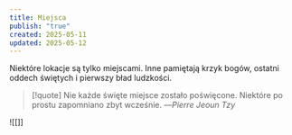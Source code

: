```yaml
---
title: Miejsca
publish: "true"
created: 2025-05-11
updated: 2025-05-12
---
```

Niektóre lokacje są tylko miejscami. Inne pamiętają krzyk bogów, ostatni oddech świętych i pierwszy bład ludzkości.
>[!quote] Nie każde święte miejsce zostało poświęcone. Niektóre po prostu zapomniano zbyt wcześnie.
>—*Pierre Jeoun Tzy*

![[]]